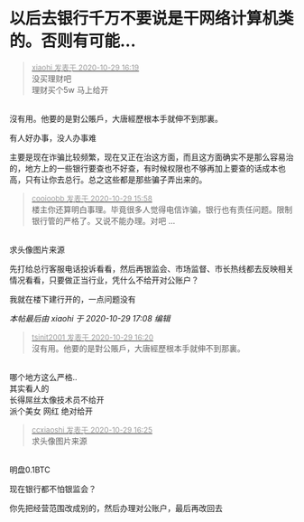 # 以后去银行千万不要说是干网络计算机类的。否则有可能...


<div class="quote"><blockquote><font size="2"><a href="https://www.hostloc.com/forum.php?mod=redirect&amp;goto=findpost&amp;pid=9369765&amp;ptid=759846" target="_blank"><font color="#999999">xiaohi 发表于 2020-10-29 16:19</font></a></font><br />
没买理财吧 <br />
理财买个5w 马上给开</blockquote></div><br />
沒有用。他要的是對公賬戶，大唐經歷根本手就伸不到那裏。

有人好办事，没人办事难<img id="aimg_ngC3g" onclick="zoom(this, this.src, 0, 0, 0)" class="zoom" src="https://cdn.jsdelivr.net/gh/hishis/forum-master/public/images/patch.gif" onmouseover="img_onmouseoverfunc(this)" onload="thumbImg(this)" border="0" alt="" />

主要是现在诈骗比较频繁，现在又正在治这方面，而且这方面确实不是那么容易治的，地方上的一些银行要查也不好查，有时候权限也不够再加上要查的话成本也高，只有让你去总行。总之这些都是那些骗子弄出来的。

<div class="quote"><blockquote><font size="2"><a href="https://www.hostloc.com/forum.php?mod=redirect&amp;goto=findpost&amp;pid=9369626&amp;ptid=759846" target="_blank"><font color="#999999">cooioobb 发表于 2020-10-29 15:58</font></a></font><br />
楼主你还算明白事理。毕竟很多人觉得电信诈骗，银行也有责任问题。限制银行管的严格了。又说不能办理。对吧 ...</blockquote></div><br />
求头像图片来源

先打给总行客服电话投诉看看，然后再银监会、市场监督、市长热线都去反映相关情况看看，只要做正当行业，凭什么不给开对公账户？

我就在楼下建行开的，一点问题没有

<i class="pstatus"> 本帖最后由 xiaohi 于 2020-10-29 17:08 编辑 </i><br />
<div class="quote"><blockquote><font size="2"><a href="https://www.hostloc.com/forum.php?mod=redirect&amp;goto=findpost&amp;pid=9369770&amp;ptid=759846" target="_blank"><font color="#999999">tsinit2001 发表于 2020-10-29 16:20</font></a></font><br />
沒有用。他要的是對公賬戶，大唐經歷根本手就伸不到那裏。</blockquote></div><br />
哪个地方这么严格..<br />
其实看人的 <br />
长得屌丝太像技术员不给开<br />
派个美女 网红 绝对给开

<div class="quote"><blockquote><font size="2"><a href="https://www.hostloc.com/forum.php?mod=redirect&amp;goto=findpost&amp;pid=9369809&amp;ptid=759846" target="_blank"><font color="#999999">ccxiaoshi 发表于 2020-10-29 16:25</font></a></font><br />
求头像图片来源</blockquote></div><br />
明盘0.1BTC

现在银行都不怕银监会？<img id="aimg_j67xZ" onclick="zoom(this, this.src, 0, 0, 0)" class="zoom" src="https://cdn.jsdelivr.net/gh/hishis/forum-master/public/images/patch.gif" onmouseover="img_onmouseoverfunc(this)" onload="thumbImg(this)" border="0" alt="" />

你先把经营范围改成别的，然后办理对公账户，最后再改回去
